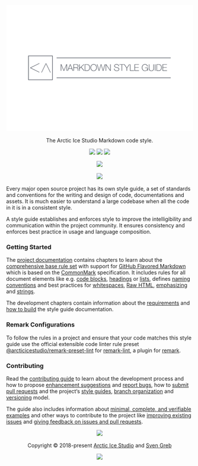 <p align="center"><img src="https://raw.githubusercontent.com/arcticicestudio/styleguide-markdown/main/assets/images/repository-hero.svg?sanitize=true"/></p>

<p align="center">The Arctic Ice Studio Markdown code style.</p>

<p align="center"><a href="https://github.com/arcticicestudio/styleguide-markdown/releases/latest" target="_blank" rel="noreferrer"><img src="https://img.shields.io/github/release/arcticicestudio/styleguide-markdown.svg?style=flat-square&label=Release&logo=github&logoColor=eceff4&colorA=4c566a&colorB=88c0d0"/></a> <a href="https://arcticicestudio.github.io/styleguide-markdown" target="_blank" rel="noreferrer"><img src="https://img.shields.io/github/release/arcticicestudio/styleguide-markdown.svg?style=flat-square&label=Docs&logo=read-the-docs&logoColor=eceff4&colorA=4c566a&colorB=88c0d0"/></a> <a href="https://github.com/arcticicestudio/styleguide-markdown/blob/main/CHANGELOG.md" target="_blank" rel="noreferrer"><img src="https://img.shields.io/github/release/arcticicestudio/styleguide-markdown.svg?style=flat-square&label=Changelog&logo=github&logoColor=eceff4&colorA=4c566a&colorB=88c0d0"/></a></p>

<p align="center"><a href="https://www.npmjs.com/package/@arcticicestudio/remark-preset-lint" target="_blank" rel="noreferrer"><img src="https://img.shields.io/npm/v/@arcticicestudio/remark-preset-lint.svg?style=flat-square&label=@arcticicestudio/remark-preset-lint&logoColor=eceff4&colorA=4c566a&colorB=88c0d0&logo=data:image/svg+xml;base64,PHN2ZyB4bWxucz0iaHR0cDovL3d3dy53My5vcmcvMjAwMC9zdmciIHdpZHRoPSIxNiIgaGVpZ2h0PSIxNiI+PHBhdGggZmlsbD0iI2Q4ZGVlOSIgZD0iTTEyIDE0SDRhMiAyIDAgMCAxLTItMlY0YTIgMiAwIDAgMSAyLTJoOGEyIDIgMCAwIDEgMiAydjhhMiAyIDAgMCAxLTIgMnpNNCAzLjMzMkEuNjcuNjcgMCAwIDAgMy4zMzIgNHY4YzAgLjM2Ny4zLjY2OC42NjguNjY4aDhhLjY3LjY3IDAgMCAwIC42NjgtLjY2OFY0QS42Ny42NyAwIDAgMCAxMiAzLjMzMnptMCAwIi8+PHBhdGggZmlsbD0iI2Q4ZGVlOSIgZD0iTTggNmgyLjY2OHY2LjY2OEg4em0wIDAiLz48L3N2Zz4K"/></a></p>

<p align="center"><a href="https://github.com/arcticicestudio/styleguide-markdown/actions" target="_blank" rel="noreferrer"><img src="https://img.shields.io/github/workflow/status/arcticicestudio/styleguide-markdown/ci-node?style=flat-square&label=CI%20Node&logoColor=eceff4&colorA=4c566a&logo=github-actions"/></a></p>

Every major open source project has its own style guide, a set of standards and conventions for the writing and design of code, documentations and assets. It is much easier to understand a large codebase when all the code in it is in a consistent style.

A style guide establishes and enforces style to improve the intelligibility and communication within the project community. It ensures consistency and enforces best practice in usage and language composition.

### Getting Started

The [project documentation][docs] contains chapters to learn about
the [comprehensive base rule set][docs-rules] with support for [GitHub Flavored Markdown][gfm] which is based on the [CommonMark][] specification. It includes rules for all document elements like e.g. [code blocks][docs-rules-code-blocks], [headings][docs-rules-headings] or [lists][docs-rules-lists], defines [naming conventions][docs-rules-naming-conventions] and best practices for [whitespaces][docs-rules-whitespaces], [Raw HTML][docs-rules-raw-html], [emphasizing][docs-rules-emphasis] and [strings][docs-rules-strings].

The development chapters contain information about the [requirements][docs-dev-requirements] and [how to build][docs-dev-building] the style guide documentation.

### Remark Configurations

To follow the rules in a project and ensure that your code matches this style guide use the official extensible code linter rule preset [@arcticicestudio/remark-preset-lint][gh-tree-pkg-remark-preset-lint] for [remark-lint][gh-remarkjs/remark-lint], a plugin for [remark][].

### Contributing

Read the [contributing guide][docs-dev-contributing] to learn about the development process and how to propose [enhancement suggestions][docs-dev-contributing-enhancements] and [report bugs][docs-dev-contributing-bug-reports], how to [submit pull requests][docs-dev-contributing-pr] and the project‘s [style guides][docs-dev-contributing-styleguides], [branch organization][docs-dev-contributing-branch-org] and [versioning][docs-dev-contributing-versioning] model.

The guide also includes information about [minimal, complete, and verifiable examples][docs-dev-contributing-mcve] and other ways to contribute to the project like [improving existing issues][docs-dev-contributing-other-improve-issues] and [giving feedback on issues and pull requests][docs-dev-contributing-other-feedback].

<p align="center"><img src="https://raw.githubusercontent.com/arcticicestudio/nord-docs/develop/assets/images/nord/repository-footer-separator.svg?sanitize=true" /></p>

<p align="center">Copyright &copy; 2018-present <a href="https://www.arcticicestudio.com" target="_blank" rel="noreferrer">Arctic Ice Studio</a> and <a href="https://www.svengreb.de" target="_blank" rel="noreferrer">Sven Greb</a></p>

<p align="center"><a href="https://github.com/arcticicestudio/styleguide-markdown/blob/main/LICENSE" target="_blank" rel="noreferrer"><img src="https://img.shields.io/static/v1.svg?style=flat-square&label=License&message=MIT&logoColor=eceff4&logo=github&colorA=4c566a&colorB=88c0d0"/></a></p>

[commonmark]: http://commonmark.org
[docs-dev-building]: https://arcticicestudio.github.io/styleguide-markdown/development/building.html
[docs-dev-contributing-branch-org]: https://arcticicestudio.github.io/styleguide-markdown/development/contributing.html#branch-organization
[docs-dev-contributing-bug-reports]: https://arcticicestudio.github.io/styleguide-markdown/development/contributing.html#bug-reports
[docs-dev-contributing-enhancements]: https://arcticicestudio.github.io/styleguide-markdown/development/contributing.html#enhancement-suggestions
[docs-dev-contributing-mcve]: https://arcticicestudio.github.io/styleguide-markdown/development/contributing.html#mcve
[docs-dev-contributing-other-feedback]: https://arcticicestudio.github.io/styleguide-markdown/development/contributing.html#give-feedback-on-issues-and-pull-requests
[docs-dev-contributing-other-improve-issues]: https://arcticicestudio.github.io/styleguide-markdown/development/contributing.html#improve-issues
[docs-dev-contributing-pr]: https://arcticicestudio.github.io/styleguide-markdown/development/contributing.html#pull-requests
[docs-dev-contributing-styleguides]: https://arcticicestudio.github.io/styleguide-markdown/development/contributing.html#style-guides
[docs-dev-contributing-versioning]: https://arcticicestudio.github.io/styleguide-markdown/development/contributing.html#versioning
[docs-dev-contributing]: https://arcticicestudio.github.io/styleguide-markdown/development/contributing.html
[docs-dev-requirements]: https://arcticicestudio.github.io/styleguide-markdown/development/requirements.html
[docs-rules-code-blocks]: https://arcticicestudio.github.io/styleguide-markdown/rules/code.html#blocks
[docs-rules-emphasis]: https://arcticicestudio.github.io/styleguide-markdown/rules/emphasis.html
[docs-rules-headings]: https://arcticicestudio.github.io/styleguide-markdown/rules/headings.html
[docs-rules-lists]: https://arcticicestudio.github.io/styleguide-markdown/rules/lists.html
[docs-rules-naming-conventions]: https://arcticicestudio.github.io/styleguide-markdown/rules/naming-conventions.html
[docs-rules-raw-html]: https://arcticicestudio.github.io/styleguide-markdown/rules/raw-html.html
[docs-rules-strings]: https://arcticicestudio.github.io/styleguide-markdown/rules/strings.html
[docs-rules-whitespaces]: https://arcticicestudio.github.io/styleguide-markdown/rules/whitespaces.html
[docs-rules]: https://arcticicestudio.github.io/styleguide-markdown/rules/index.html
[docs]: https://arcticicestudio.github.io/styleguide-markdown
[gfm]: https://github.github.com/gfm
[gh-remarkjs/remark-lint]: https://github.com/remarkjs/remark-lint
[gh-tree-pkg-remark-preset-lint]: https://github.com/arcticicestudio/styleguide-markdown/tree/main/packages/@arcticicestudio/remark-preset-lint
[remark]: https://remark.js.org
